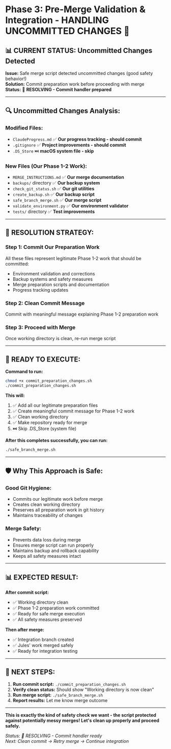 # Phase 3: Pre-Merge Validation & Integration - HANDLING UNCOMMITTED CHANGES 🔧

## 📊 **CURRENT STATUS: Uncommitted Changes Detected**

**Issue:** Safe merge script detected uncommitted changes (good safety behavior!)  
**Solution:** Commit preparation work before proceeding with merge  
**Status:** 🔧 **RESOLVING - Commit handler prepared**

---

## 🔍 **Uncommitted Changes Analysis:**

### **Modified Files:**
- `ClaudeProgress.md` ✅ **Our progress tracking - should commit**
- `.gitignore` ✅ **Project improvements - should commit**  
- `.DS_Store` ⏭️ **macOS system file - skip**

### **New Files (Our Phase 1-2 Work):**
- `MERGE_INSTRUCTIONS.md` ✅ **Our merge documentation**
- `backups/` directory ✅ **Our backup system**
- `check_git_status.sh` ✅ **Our git utilities**
- `create_backup.sh` ✅ **Our backup script**
- `safe_branch_merge.sh` ✅ **Our merge script**
- `validate_environment.py` ✅ **Our environment validator**
- `tests/` directory ✅ **Test improvements**

---

## 🎯 **RESOLUTION STRATEGY:**

### **Step 1: Commit Our Preparation Work**
All these files represent legitimate Phase 1-2 work that should be committed:
- Environment validation and corrections
- Backup systems and safety measures  
- Merge preparation scripts and documentation
- Progress tracking updates

### **Step 2: Clean Commit Message**
Commit with meaningful message explaining Phase 1-2 preparation work

### **Step 3: Proceed with Merge**
Once working directory is clean, re-run merge script

---

## 🔧 **READY TO EXECUTE:**

**Command to run:**
```bash
chmod +x commit_preparation_changes.sh
./commit_preparation_changes.sh
```

**This will:**
1. ✅ Add all our legitimate preparation files
2. ✅ Create meaningful commit message for Phase 1-2 work
3. ✅ Clean working directory  
4. ✅ Make repository ready for merge
5. ⏭️ Skip .DS_Store (system file)

**After this completes successfully, you can run:**
```bash
./safe_branch_merge.sh
```

---

## 🛡️ **Why This Approach is Safe:**

### **Good Git Hygiene:**
- Commits our legitimate work before merge
- Creates clean working directory
- Preserves all preparation work in git history
- Maintains traceability of changes

### **Merge Safety:**
- Prevents data loss during merge
- Ensures merge script can run properly
- Maintains backup and rollback capability
- Keeps all safety measures intact

---

## 📊 **EXPECTED RESULT:**

**After commit script:**
- ✅ Working directory clean
- ✅ Phase 1-2 preparation work committed  
- ✅ Ready for safe merge execution
- ✅ All safety measures preserved

**Then after merge:**
- ✅ Integration branch created
- ✅ Jules' work merged safely
- ✅ Ready for integration testing

---

## 🚀 **NEXT STEPS:**

1. **Run commit script:** `./commit_preparation_changes.sh`
2. **Verify clean status:** Should show "Working directory is now clean"
3. **Run merge script:** `./safe_branch_merge.sh` 
4. **Report results:** Let me know merge outcome

---

**This is exactly the kind of safety check we want - the script protected against potentially messy merges! Let's clean up properly and proceed safely.**

*Status: 🔧 RESOLVING - Commit handler ready*  
*Next: Clean commit → Retry merge → Continue integration*